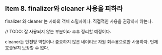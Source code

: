 ## Item 8. finalizer와 cleaner 사용을 피하라



finalizer 와 cleaner 는 자바의 객체 소멸자이나, 직접적인 사용을 권장하지 않는다.



// TODO: 잘 사용되지 않는 부분이라 추후 정리할 예정이다.



cleaner는 안전망 역할이나 중요하지 않은 네이티브 자원 회수용으로만 사용하자.
언제 호출될지 보장할 수 없다.

